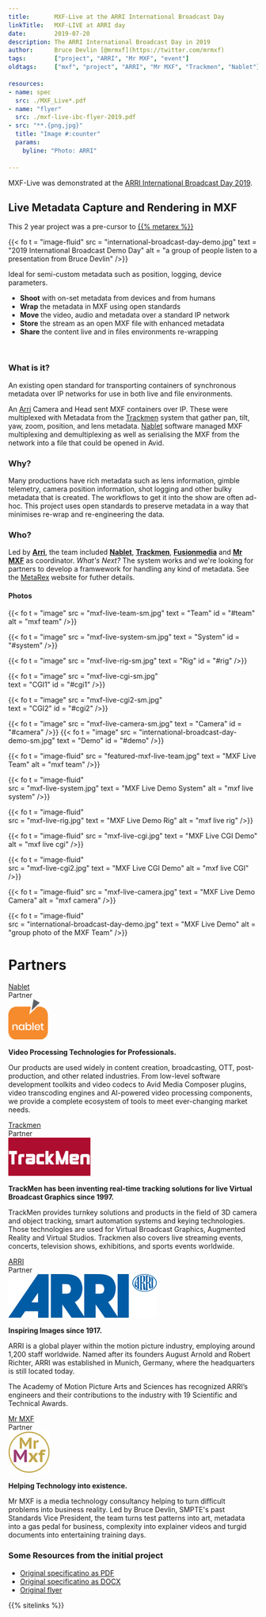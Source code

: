 ```yaml
---
title:       MXF-Live at the ARRI International Broadcast Day
linkTitle:   MXF-LIVE at ARRI day
date:        2019-07-20
description: The ARRI International Broadcast Day in 2019
author:      Bruce Devlin [@mrmxf](https://twitter.com/mrmxf)
tags:        ["project", "ARRI", "Mr MXF", "event"]
oldtags:     ["mxf", "project", "ARRI", "Mr MXF", "Trackmen", "Nablet"]

resources:
- name: spec
  src: ./MXF_Live*.pdf
- name: "flyer"
  src: ./mxf-live-ibc-flyer-2019.pdf
- src: "**.{png,jpg}"
  title: "Image #:counter"
  params:
    byline: "Photo: ARRI"

---
```


MXF-Live was demonstrated at the [ARRI International Broadcast Day
2019](https://www.arri.com/en/solutions/broadcast/broadcast-day-2019).

## Live Metadata Capture and Rendering in MXF

This 2 year project was a pre-cursor to [{{% metarex %}}](https://metarex.media)

{{< fo t = "image-fluid"
    src  = "international-broadcast-day-demo.jpg"
    text = "2019 International Broadcast Demo Day"
    alt = "a group of people listen to a presentation from Bruce Devlin"
/>}}

Ideal for semi-custom metadata such as position, logging, device parameters. 

* **Shoot** with on-set metadata from devices and from humans<br>
* **Wrap** the metadata in MXF using open standards<br>
* **Move** the video, audio and metadata over a standard IP network<br>
* **Store** the stream as an open MXF file with enhanced metadata<br>
* **Share** the content live and in files environments re-wrapping

<a id="what" style="float:none;clear:both;">&nbsp;</a>

### What is it?

An existing open standard for transporting containers of synchronous metadata
over IP networks for use in both live and file environments.

An [Arri] Camera and Head sent MXF containers over IP. These were multiplexed
with Metadata from the [Trackmen] system that gather pan, tilt, yaw, zoom,
position, and lens metadata. [Nablet] software managed MXF multiplexing and
demultiplexing as well as serialising the MXF from the network into a file that
could be opened in Avid.

<a id="why" ></a>

### Why?

Many productions have rich metadata such as lens information, gimble telemetry,
camera position information, shot logging and other bulky metadata that is
created. The workflows to get it into the show are often ad-hoc. This project
uses open standards to preserve metadata in a way that minimises re-wrap and
re-engineering the data.

<a id="who" ></a>

### Who?

Led by **[Arri]**, the team included **[Nablet]**, **[Trackmen]**,
**[Fusionmedia]** and **[Mr MXF]** as coordinator. 
_What's Next?_ The system works and we're looking for partners to develop a framwework for handling any
kind of metadata. See the [MetaRex] website for futher details. 


#### Photos

<div class = "ui tiny images">
{{< fo t  = "image" 
     src  = "mxf-live-team-sm.jpg"
     text = "Team"
     id   =  "#team"
     alt  = "mxf team"
/>}}

{{< fo t = "image" 
     src = "mxf-live-system-sm.jpg"
     text = "System"
     id =  "#system" 
/>}}

{{< fo t = "image" 
     src = "mxf-live-rig-sm.jpg"
     text = "Rig" 
     id =  "#rig"
/>}}

{{< fo t = "image" 
     src = "mxf-live-cgi-sm.jpg"   
     text = "CGI1"
     id = "#cgi1"
/>}}

{{< fo t = "image" 
     src = "mxf-live-cgi2-sm.jpg"  
     text = "CGI2"
     id = "#cgi2"
/>}}

{{< fo t = "image" 
     src = "mxf-live-camera-sm.jpg" 
     text = "Camera" 
     id = "#camera"
/>}}
{{< fo t = "image" 
     src = "international-broadcast-day-demo-sm.jpg" 
     text = "Demo"
     id = "#demo"
/>}}
</div>

<a id="team"></a>

{{< fo t = "image-fluid"
    src  = "featured-mxf-live-team.jpg"
    text = "MXF Live Team"
    alt = "mxf team"
/>}}

<a id="system" ></a>

{{< fo t = "image-fluid"  
    src = "mxf-live-system.jpg" 
    text = "MXF Live Demo System"
    alt = "mxf live system"
/>}}

<a id="rig" ></a>


{{< fo t = "image-fluid"  
    src = "mxf-live-rig.jpg" 
    text = "MXF Live Demo Rig"
    alt = "mxf live rig"
/>}}

<a id="cgi1" ></a>


{{< fo t = "image-fluid" 
    src = "mxf-live-cgi.jpg" 
    text = "MXF Live CGI Demo"
    alt = "mxf live cgi"
/>}}

<a id="cgi2" ></a>


{{< fo t = "image-fluid"  
    src = "mxf-live-cgi2.jpg" 
    text = "MXF Live CGI Demo"
    alt = "mxf live CGI"
/>}}

<a id="camera" ></a>

{{< fo t = "image-fluid"
    src  = "mxf-live-camera.jpg"
    text = "MXF Live Demo Camera"
    alt = "mxf camera"
/>}}

<a id="demo" ></a>

{{< fo t = "image-fluid"  
  src  = "international-broadcast-day-demo.jpg"
  text = "MXF Live Demo"
  alt = "group photo of the MXF Team"
/>}}

# Partners

<a id="nablet"></a>
<div class="ui horizontal fluid card">
  <div class="content">
    <div class="header">
      <a target="_blank" href="https://nablet.com">Nablet</a>
    </div>
    <div class="meta">
      <span class="category">Partner</span>
    </div>
    <div class="description">
    <div class="ui small right floated image">
      <img src="logo-nablet.png">
    </div>
      <p><strong>Video Processing Technologies for Professionals.</strong>
      </p>
      <p>Our products are used widely in content creation, broadcasting, OTT,
         post-production, and other related industries. From low-level software
         development toolkits and video codecs to Avid Media Composer plugins,
         video transcoding engines and AI-powered video processing components,
         we provide a complete ecosystem of tools to meet ever-changing market
         needs.
      </p>
    </div>
  </div>
</div>

<a id="trackmen"></a>
<div class="ui horizontal fluid card">
  <div class="content">
    <div class="header">
      <a target="_blank" href="https://www.trackmen.de/">Trackmen</a>
    </div>
    <div class="meta">
      <span class="category">Partner</span>
    </div>
    <div class="description">
    <div class="ui small right floated image">
      <img src="logo-trackmen.jpg">
    </div>
      <p><strong>TrackMen has been inventing real-time tracking solutions
          for live Virtual Broadcast Graphics since 1997.</strong>
      </p>
      <p>TrackMen provides turnkey solutions and products in the field of 3D
         camera and object tracking, smart automation systems and keying
         technologies. Those technologies are used for Virtual Broadcast
         Graphics, Augmented Reality and Virtual Studios. Trackmen also covers
         live streaming events, concerts, television shows, exhibitions,
         and sports events worldwide.
      </p>
    </div>
  </div>
</div>

<a id="arri"></a>
<div class="ui horizontal fluid card">
  <div class="content">
    <div class="header">
      <a target="_blank" href="https://arri.com">ARRI</a>
    </div>
    <div class="meta">
      <span class="category">Partner</span>
    </div>
    <div class="description">
    <div class="ui tiny right floated image">
      <img src="logo-arri.svg">
    </div>
      <p><strong>Inspiring Images since 1917.</strong></p>
      <p>ARRI is a global player within the motion picture industry, employing
       around 1,200 staff worldwide. Named after its founders August Arnold and
       Robert Richter, ARRI was established in Munich, Germany, where the
       headquarters is still located today.</p>
       <p>The Academy of Motion Picture Arts and Sciences has recognized ARRI’s
       engineers and their contributions to the industry with 19 Scientific and
       Technical Awards.</p>
    </div>
  </div>
</div>

<a id="mrmxf"></a>
<div class="ui horizontal fluid card">
  <div class="content">
    <div class="header">
      <a target="_blank" href="https://mrmxf.com">Mr MXF</a>
    </div>
    <div class="meta">
      <span class="category">Partner</span>
    </div>
    <div class="description">
    <div class="ui tiny right floated image" >
      <img src="logo-mrmxf.svg" style="height:6em;">
    </div>
      <p><strong>Helping Technology into existence.</strong></p>
      <p>Mr MXF is a media technology consultancy helping to turn difficult
      problems into business reality. Led by Bruce Devlin, SMPTE's past
      Standards Vice President, the team turns test patterns into art, metadata
      into a gas pedal for business, complexity into explainer videos and
      turgid documents into entertaining training days.
      </p>
    </div>
  </div>
</div>

### Some Resources from the initial project

* <i class="file pdf outline icon"></i>[Original specificatino as PDF](/downloads/mxf-live/MXF_Live_Streaming_Specification_Draft_v.100_2019-10-23.pdf)
* <i class="file word icon"></i>[Original specificatino as DOCX](/downloads/mxf-live/metastream-specification(github).docx)
* <i class="file pdf outline icon"></i>[Original flyer](/downloads/mxf-live/mxf-live-ibc-flyer-2019.pdf)

[metarex]:      https://metarex.media
[arri]:         #arri
[nablet]:       #nablet
[mr mxf]:       #mrmxf
[trackmen]:     #trackmen
[fusionmedia]:  mailto:kevin@fusionmedia.uk.com

{{% sitelinks %}}

